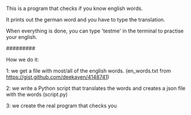 This is a program that checks if you know english words.

It prints out the german word and you have to type the translation.

When everything is done, you can type 'testme' in the terminal to practise your english.

#########

How we do it:

1: we get a  file with most/all of the english words. (en_words.txt from https://gist.github.com/deekayen/4148741)

2: we write a Python script that translates the words and creates a json file with the words (script.py)

3: we create the real program that checks you

